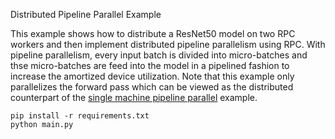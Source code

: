 Distributed Pipeline Parallel Example

This example shows how to distribute a ResNet50 model on two RPC workers and
then implement distributed pipeline parallelism using RPC. With pipeline
parallelism, every input batch is divided into micro-batches and thse
micro-batches are feed into the model in a pipelined fashion to increase the
amortized device utilization. Note that this example only parallelizes the
forward pass which can be viewed as the distributed counterpart of the
[single machine pipeline parallel](https://pytorch.org/tutorials/intermediate/model_parallel_tutorial.html#speed-up-by-pipelining-inputs)
example.

```
pip install -r requirements.txt
python main.py
```
